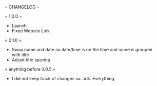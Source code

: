 = CHANGELOG =

= 1.0.0 =
* Launch
* Fixed Website Link

= 0.1.0 =
* Swap name and date so date/time is on the time and name is grouped with title
* Adjust title spacing

= anything before 0.0.5 =
* I did not keep track of changes so...idk. Everything.
